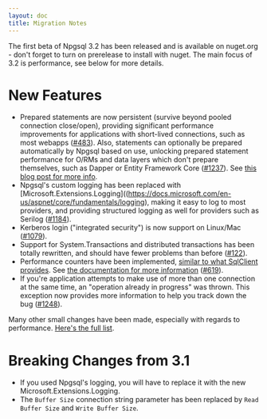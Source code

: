```yaml
---
layout: doc
title: Migration Notes
---
```


The first beta of Npgsql 3.2 has been released and is available on nuget.org - don't forget to turn on prerelease to install with nuget. The main focus of 3.2 is performance, see below for more details.

# New Features

* Prepared statements are now persistent (survive beyond pooled connection close/open), providing significant performance improvements for applications with short-lived connections, such as most webapps ([#483](https://github.com/npgsql/npgsql/issues/483)). Also, statements can optionally be prepared automatically by Npgsql based on use, unlocking prepared statement performance for O/RMs and data layers which don't prepare themselves, such as Dapper or Entity Framework Core ([#1237](https://github.com/npgsql/npgsql/issues/1237)). See [this blog post for more info](http://www.roji.org/prepared-statements-in-npgsql-3-2).
* Npgsql's custom logging has been replaced with [Microsoft.Extensions.Logging]((https://docs.microsoft.com/en-us/aspnet/core/fundamentals/logging), making it easy to log to most providers, and providing structured logging as well for providers such as Serilog ([#1184](https://github.com/npgsql/npgsql/issues/1184)).
* Kerberos login ("integrated security") is now support on Linux/Mac ([#1079](https://github.com/npgsql/npgsql/issues/1079)).
* Support for System.Transactions and distributed transactions has been totally rewritten, and should have fewer problems than before ([#122](https://github.com/npgsql/npgsql/issues/122)).
* Performance counters have been implemented, [similar to what SqlClient provides](https://msdn.microsoft.com/en-us/library/ms254503(v=vs.110).aspx). See [the documentation for more information](../performance.md#performance-counters) ([#619](https://github.com/npgsql/npgsql/issues/619)).
* If you're application attempts to make use of more than one connection at the same time, an "operation already in progress" was thrown. This exception now provides more information to help you track down the bug ([#1248](https://github.com/npgsql/npgsql/issues/1248)).

Many other small changes have been made, especially with regards to performance. [Here's the full list](https://github.com/npgsql/npgsql/milestone/24?closed=1).

# Breaking Changes from 3.1

* If you used Npgsql's logging, you will have to replace it with the new Microsoft.Extensions.Logging.
* The `Buffer Size` connection string parameter has been replaced by `Read Buffer Size` and `Write Buffer Size`.

